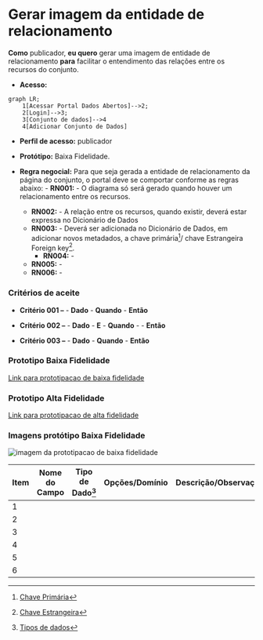 # Gerar imagem da entidade de relacionamento

**Como** publicador, **eu quero** gerar uma imagem de entidade de relacionamento **para** facilitar o entendimento das relações entre os recursos do conjunto.

- **Acesso:** 

```mermaid
graph LR;
    1[Acessar Portal Dados Abertos]-->2;
    2[Login]-->3;
    3[Conjunto de dados]-->4
    4[Adicionar Conjunto de Dados]
```

- **Perfil de acesso:** publicador
- **Protótipo:** Baixa Fidelidade.

- **Regra negocial:** Para que seja gerada a entidade de relacionamento da página do conjunto, o portal deve se comportar conforme as regras abaixo:
       - **RN001:** - O diagrama só será gerado quando houver um relacionamento entre os recursos. 
	- **RN002:** - A relação entre os recursos, quando existir, deverá estar expressa no Dicionário de Dados
	- **RN003:** - Deverá ser adicionada no Dicionário de Dados, em adicionar novos metadados, a chave primária[^1]/ chave Estrangeira Foreign key[^2]. 
       - **RN004:** - 
 	- **RN005:** - 
	- **RN006:** - 

### Critérios de aceite

- **Critério 001 –** 
       - **Dado** 
       - **Quando** 
       - **Então** 

- **Critério 002 –** 
	   - **Dado** 
	   - **E** 
	   - **Quando** - 
	   - **Então** 

- **Critério 003 –** 
	   - **Dado** 
	   - **Quando** 
	   - **Então** 

### Prototipo Baixa Fidelidade

[Link para prototipacao de baixa fidelidade](link_para_prototipo_baixa_fidelidade)

### Prototipo Alta Fidelidade

[Link para prototipacao de alta fidelidade](link_para_prototipo_alta_fidelidade) 
### Imagens protótipo Baixa Fidelidade

![imagem da prototipacao de baixa fidelidade](/caminho_pasta_imagens)

| Item |                        Nome do Campo                        | Tipo de Dado[^3] | Opções/Domínio |     Descrição/Observações      |
|------|-------------------------------------------------------------|------------------|----------------|--------------------------------|
|    1 |           |            |              |                    |
|    2 |           |            |              |                    |                
|    3 |           |            |              |                    |
|    4 |           |            |              |                    |
|    5 |           |            |              |                    |
|    6 |           |            |              |                    |


[^1]: [Chave Primária](https://specs.frictionlessdata.io/table-schema/#primary-key)
[^2]: [Chave Estrangeira](https://specs.frictionlessdata.io/table-schema/#foreign-keys)
[^3]: [Tipos de dados](../../modelos/tipos_dado_formulario_html.md)